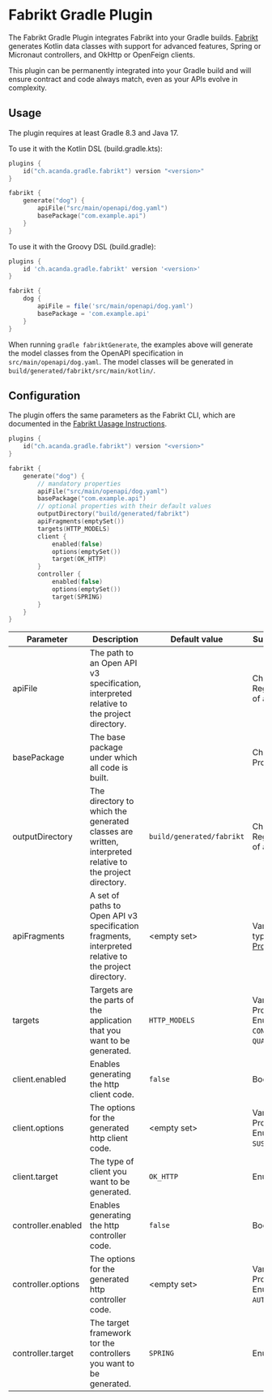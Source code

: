 # Fabrikt Gradle Plugin

The Fabrikt Gradle Plugin integrates Fabrikt into your Gradle builds.
[Fabrikt](https://github.com/cjbooms/fabrikt) generates Kotlin data classes with
support for advanced features, Spring or Micronaut controllers, and OkHttp or
OpenFeign clients.

This plugin can be permanently integrated into your Gradle build and will ensure
contract and code always match, even as your APIs evolve in complexity.

## Usage

The plugin requires at least Gradle 8.3 and Java 17.

To use it with the Kotlin DSL (build.gradle.kts):

```kotlin
plugins {
    id("ch.acanda.gradle.fabrikt") version "<version>"
}

fabrikt {
    generate("dog") {
        apiFile("src/main/openapi/dog.yaml")
        basePackage("com.example.api")
    }
}
```

To use it with the Groovy DSL (build.gradle):

```groovy
plugins {
    id 'ch.acanda.gradle.fabrikt' version '<version>'
}

fabrikt {
    dog {
        apiFile = file('src/main/openapi/dog.yaml')
        basePackage = 'com.example.api'
    }
}
```

When running `gradle fabriktGenerate`, the examples above will generate the
model classes from the OpenAPI specification in `src/main/openapi/dog.yaml`. The
model classes will be generated in `build/generated/fabrikt/src/main/kotlin/`.

## Configuration

The plugin offers the same parameters as the Fabrikt CLI, which are documented
in the [Fabrikt Uasage Instructions](https://github.com/cjbooms/fabrikt#usage-instructions).

```kotlin
plugins {
    id("ch.acanda.gradle.fabrikt") version "<version>"
}

fabrikt {
    generate("dog") {
        // mandatory properties
        apiFile("src/main/openapi/dog.yaml")
        basePackage("com.example.api")
        // optional properties with their default values
        outputDirectory("build/generated/fabrikt")
        apiFragments(emptySet())
        targets(HTTP_MODELS)
        client {
            enabled(false)
            options(emptySet())
            target(OK_HTTP)
        }
        controller {
            enabled(false)
            options(emptySet())
            target(SPRING)
        }
    }
}
```

| Parameter          | Description                                                                                              | Default value             | Supported types or values                                                                                                                                |
|--------------------|----------------------------------------------------------------------------------------------------------|---------------------------|----------------------------------------------------------------------------------------------------------------------------------------------------------|
| apiFile            | The path to an Open API v3 specification, interpreted relative to the project directory.                 |                           | CharSequence, File, Path, RegularFile, or a Provider of any of those types.                                                                              |
| basePackage        | The base package under which all code is built.                                                          |                           | CharSequence, Provider\<CharSequence>.                                                                                                                   |
| outputDirectory    | The directory to which the generated classes are written, interpreted relative to the project directory. | `build/generated/fabrikt` | CharSequence, File, Path, RegularFile, or a Provider of any of those types.                                                                              |
| apiFragments       | A set of paths to Open API v3 specification fragments, interpreted relative to the project directory.    | \<empty set>              | Varargs or Iterable of any type supported by [Project.files(...)](https://docs.gradle.org/current/kotlin-dsl/gradle/org.gradle.api/-project/files.html). |
| targets            | Targets are the parts of the application that you want to be generated.                                  | `HTTP_MODELS`             | Varargs, Iterable, or Provider\<Iterable> of Enum: `HTTP_MODELS`, `CONTROLLERS`, `CLIENT`, `QUARKUS_REFLECTION_CONFIG`.                                  |
| client.enabled     | Enables generating the http client code.                                                                 | `false`                   | Boolean: `true`, `false`.                                                                                                                                |
| client.options     | The options for the generated http client code.                                                          | \<empty set>              | Varargs, Iterable, or Provider\<Iterable> of Enum: `RESILIENCE4J`, `SUSPEND_MODIFIER`.                                                                   |
| client.target      | The type of client you want to be generated.                                                             | `OK_HTTP`                 | Enum: `OK_HTTP`, `OPEN_FEIGN`.                                                                                                                           |
| controller.enabled | Enables generating the http controller code.                                                             | `false`                   | Boolean: `true`, `false`.                                                                                                                                |
| controller.options | The options for the generated http controller code.                                                      | \<empty set>              | Varargs, Iterable, or Provider\<Iterable> of Enum: `SUSPEND_MODIFIER`, `AUTHENTICATION`.                                                                 |
| controller.target  | The target framework tor the controllers you want to be generated.                                       | `SPRING`                  | Enum: `SPRING`, `MICRONAUT`.                                                                                                                             |
